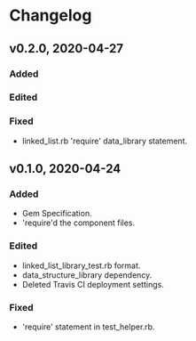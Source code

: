 # Changelog

## v0.2.0, 2020-04-27

### Added

### Edited

### Fixed

- linked_list.rb 'require' data_library statement.

## v0.1.0, 2020-04-24

### Added

- Gem Specification.
- 'require'd the component files.

### Edited

- linked_list_library_test.rb format.
- data_structure_library dependency.
- Deleted Travis CI deployment settings.

### Fixed

- 'require' statement in test_helper.rb.